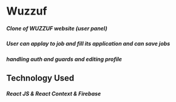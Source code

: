 # Wuzzuf 
##### Clone of WUZZUF website (user panel)
##### User can applay to job and fill its application and can save jobs
##### handling auth and guards and editing profile
## Technology Used
##### React JS & React Context & Firebase
